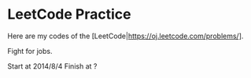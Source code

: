 # LeetCode Practice

Here are my codes of the [LeetCode|https://oj.leetcode.com/problems/].

Fight for jobs.

Start at 2014/8/4
Finish at ?
